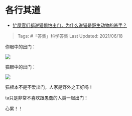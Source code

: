 # 各行其道

- [铲屎官们都说猫惧怕出门，为什么说猫是野生动物的杀手？](https://www.zhihu.com/question/379559879/answer/1080246604)

>Tags: #「答集」科学答集
>Last Updated: 2021/06/18

你眼中的出门：

![](https://pic2.zhimg.com/80/v2-e6a6d4746e4450a75da8d47be4bf133f_1440w.jpg?source=c8b7c179)

  

猫眼中的出门：

![](https://pica.zhimg.com/80/v2-df7791d375c88bf6e44f39d4075446ef_1440w.jpg?source=c8b7c179)

猫根本不是不爱出门，人家是野外之王好吗！

ta只是非常不喜欢跟愚蠢的人类一起出门！

心累！！